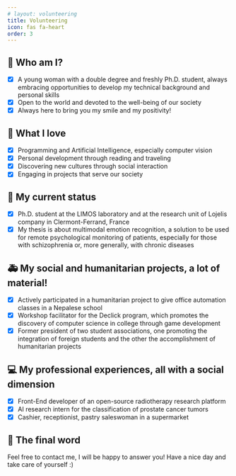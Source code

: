 ```yaml
---
# layout: volunteering
title: Volunteering
icon: fas fa-heart
order: 3
---
```



<!-- > *Coming soon!* -->
## 🙋‍ Who am I? 
- [x] A young woman with a double degree and freshly Ph.D. student, always embracing opportunities to develop my technical background and personal skills
- [x] Open to the world and devoted to the well-being of our society
- [x] Always here to bring you my smile and my positivity!

## 💓 What I love
- [x] Programming and Artificial Intelligence, especially computer vision
- [x] Personal development through reading and traveling
- [x] Discovering new cultures through social interaction
- [x] Engaging in projects that serve our society

## 📌 My current status
- [x] Ph.D. student at the LIMOS laboratory and at the research unit of Lojelis company in Clermont-Ferrand, France
- [x] My thesis is about multimodal emotion recognition, a solution to be used for remote psychological monitoring of patients, especially for those with schizophrenia or, more generally, with chronic diseases

## 🚑 My social and humanitarian projects, a lot of material!
- [x] Actively participated in a humanitarian project to give office automation classes in a Nepalese school
- [x] Workshop facilitator for the Declick program, which promotes the discovery of computer science in college through game development
- [x] Former president of two student associations, one promoting the integration of foreign students and the other the accomplishment of humanitarian projects

## 💻 My professional experiences, all with a social dimension
- [x] Front-End developer of an open-source radiotherapy research platform
- [x] AI research intern for the classification of prostate cancer tumors
- [x] Cashier, receptionist, pastry saleswoman in a supermarket

## 🌄 The final word
Feel free to contact me, I will be happy to answer you! Have a nice day and take care of yourself :)
